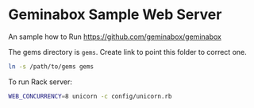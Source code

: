Geminabox Sample Web Server
===========================

An sample how to Run https://github.com/geminabox/geminabox

The gems directory is `gems`. Create link to point this folder to correct one.
 
 ```bash
 ln -s /path/to/gems gems
 ```

To run Rack server:

```bash
WEB_CONCURRENCY=8 unicorn -c config/unicorn.rb
```
